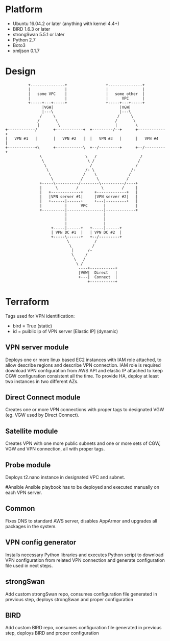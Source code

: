 # Platform
* Ubuntu 16.04.2 or later (anything with kernel 4.4+)
* BIRD 1.6.3 or later
* strongSwan 5.5.1 or later
* Python 2.7
* Boto3
* xmljson 0.1.7

# Design
```
          +---------------+                 +---------------+                              
          |               |                 |               |                              
          |   some VPC    |                 |   some other  |                              
          |               |                 |      VPC      |                              
          +-----+---+-----+                 +-----+---+-----+                              
                |VGW|                             |VGW|                                    
                |---\                             |---\                                    
               /     \                           /     \                                   
              /       \                         /       \                                  
              |        \                        |        \                                 
+------------/       +------------+  +---------/--+      +------------+                    
|   VPN #1   |       |   VPN #2   |  |   VPN #3   |      |   VPN #4   |                    
+------------+\      +------------\  +--/---------+      +--/---------+                    
               \                   \   /                   /                               
                \                   \ /                   /                                
                 \                   /                   /                                 
                  \                /- \                /-                                  
                   \              /    \              /                                    
                    \            /      \            /                                     
               +-----\----------/--------\----------/----+                                 
               |      \        /          \        /     |                                 
               |   +-------------+     +-------------+   |                                 
               |   |VPN server #1|     |VPN server #2|   |                                 
               |   +------|------+     +---|---------+   |                                 
               |          |      VPC       |             |                                 
               +----------|----------------|-------------+                                 
                          |                |                                               
                          |                |                                               
                          |                |                                               
                    +-----|------+   +-----|------+                                        
                    | VPN DC #1  |   | VPN DC #2  |                                        
                    +-----\------+   +--/---------+                                        
                           \           /                                                   
                            \         /                                                    
                             |      /-                                                     
                             \     /                                                       
                              \   /                                                        
                               \ /                                                         
                                ----+-----------+                                          
                                |VGW|  Direct   |                                          
                                +---|  Connect  |                                          
                                    +-----------+ 
``` 

# Terraform
Tags used for VPN identification:
* bird = True (static)
* id =  puiblic ip of VPN server [Elastic IP] (dynamic)

## VPN server module
Deploys one or more linux based EC2 instances with IAM role attached, to allow describe regions and describe VPN connection. IAM role is required download VPN configuration from AWS API and elastic IP attached to keep CGW configuration consistent all the time. To provide HA, deploy at least two instances in two different AZs.
  
## Direct Connect module
Creates one or more VPN connections with proper tags to designated VGW (eg. VGW used by Direct Connect).

## Satellite module
Creates VPN with one more public subnets and one or more sets of CGW, VGW and VPN connection, all with proper tags. 

## Probe module
Deploys t2.nano instance in designated VPC and subnet.

#Ansible
Ansible playbook has to be deployed and executed manually on each VPN server.
 
## Common
Fixes DNS to standard AWS server, disables AppArmor and upgrades all packages in the system.

## VPN config generator
Installs necessary Python libraries and executes Python script to download VPN configuration from related VPN connection and generate configuration file used in next steps.   

## strongSwan
Add custom strongSwan repo, consumes configuration file generated in previous step, deploys strongSwan and proper configuration

## BIRD
Add custom BIRD repo, consumes configuration file generated in previous step, deploys BIRD and proper configuration
